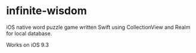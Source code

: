 # infinite-wisdom

iOS native word puzzle game written Swift using CollectionView and Realm for local database. 

Works on iOS 9.3

